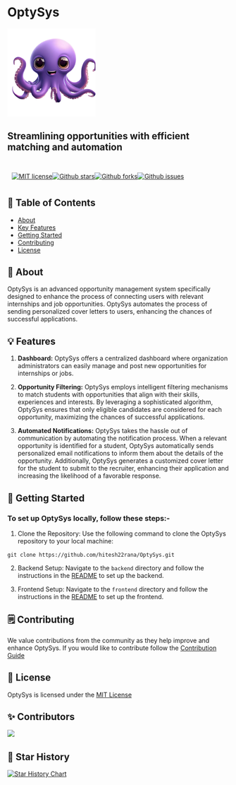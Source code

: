 # OptySys

<img src="./.github/images/logo.png" width="200" />

## Streamlining opportunities with efficient matching and automation

<br />

<div style="display: flex; flex-direction: row; width: 100%; padding: 10px;">
<a href="https://opensource.org/license/mit">
    <img alt="MIT license" src="https://img.shields.io/badge/License-MIT-yellow.svg?style=social"/>
</a>

<a href="https://github.com/hitesh22rana/OptySys">
    <img alt="Github stars" src="https://img.shields.io/github/stars/hitesh22rana/Optysys.svg?style=social"/>
</a>

<a href="https://github.com/hitesh22rana/OptySys">
    <img alt="Github forks" src="https://img.shields.io/github/forks/hitesh22rana/Optysys.svg?style=social"/>
</a>

<a href="https://github.com/hitesh22rana/OptySys/issues">
    <img alt="Github issues" src="https://img.shields.io/github/issues/hitesh22rana/Optysys?style=social" />
</a>
</div>

## 📜 Table of Contents

-   [About](#about)
-   [Key Features](#key-features)
-   [Getting Started](#getting-started)
-   [Contributing](#contributing)
-   [License](#license)

## 🚀 About

OptySys is an advanced opportunity management system specifically designed to enhance the process of connecting users with relevant internships and job opportunities. OptySys automates the process of sending personalized cover letters to users, enhancing the chances of successful applications.

## 💡 Features

1. **Dashboard:** OptySys offers a centralized dashboard where organization administrators can easily manage and post new opportunities for internships or jobs.

2. **Opportunity Filtering:** OptySys employs intelligent filtering mechanisms to match students with opportunities that align with their skills, experiences and interests. By leveraging a sophisticated algorithm, OptySys ensures that only eligible candidates are considered for each opportunity, maximizing the chances of successful applications.

3. **Automated Notifications:** OptySys takes the hassle out of communication by automating the notification process. When a relevant opportunity is identified for a student, OptySys automatically sends personalized email notifications to inform them about the details of the opportunity. Additionally, OptySys generates a customized cover letter for the student to submit to the recruiter, enhancing their application and increasing the likelihood of a favorable response.

## 🏃 Getting Started

### To set up OptySys locally, follow these steps:-

1. Clone the Repository: Use the following command to clone the OptySys repository to your local machine:

```shell
git clone https://github.com/hitesh22rana/OptySys.git
```

2. Backend Setup: Navigate to the `backend` directory and follow the instructions in the [README](backend/README.md) to set up the backend.

3. Frontend Setup: Navigate to the `frontend` directory and follow the instructions in the [README](frontend/README.md) to set up the frontend.

## 🗒️ Contributing

We value contributions from the community as they help improve and enhance OptySys. If you would like to contribute
follow the [Contribution Guide](CONTRIBUTING.md)

## 🪪 License

OptySys is licensed under the [MIT License](LICENSE.md)

## ✨ Contributors

<a href="https://github.com/hitesh22rana/OptySys/graphs/contributors">
  <img src="https://contrib.rocks/image?repo=hitesh22rana/OptySys&all=true" />
</a>

## 🌟 Star History

[![Star History Chart](https://api.star-history.com/svg?repos=hitesh22rana/OptySys&type=Date)](https://star-history.com/#hitesh22rana/OptySys&Date)
